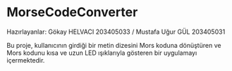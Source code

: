 # MorseCodeConverter
Hazırlayanlar: Gökay HELVACI 203405033 / Mustafa Uğur GÜL 203405031

Bu proje, kullanıcının girdiği bir metin dizesini Mors koduna dönüştüren ve Mors kodunu kısa ve uzun LED ışıklarıyla gösteren bir uygulamayı içermektedir. 
